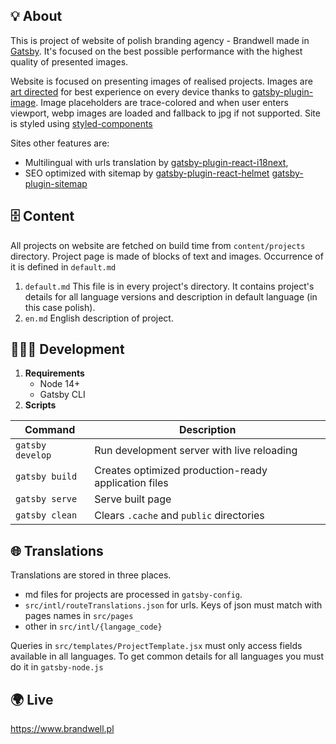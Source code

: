 ## 💡 About

This is project of website of polish branding agency - Brandwell made in [Gatsby](https://www.gatsbyjs.com). It's focused on the best possible performance with the highest quality of presented images.

Website is focused on presenting images of realised projects. Images are [art directed](https://www.google.com/url?sa=t&rct=j&q=&esrc=s&source=web&cd=&cad=rja&uact=8&ved=2ahUKEwiY7cyhnLXxAhXVCRAIHTSqBAMQFjALegQIBhAD&url=https%3A%2F%2Fdeveloper.mozilla.org%2Fen-US%2Fdocs%2FLearn%2FHTML%2FMultimedia_and_embedding%2FResponsive_images&usg=AOvVaw3Zm06JzHu3NvqVx0VJPofd) for best experience on every device thanks to [gatsby-plugin-image](https://www.gatsbyjs.com/plugins/gatsby-plugin-image).
Image placeholders are trace-colored and when user enters viewport, webp images are loaded and fallback to jpg if not supported.
Site is styled using [styled-components](https://styled-components.com)


Sites other features are:
- Multilingual with urls translation by [gatsby-plugin-react-i18next](https://www.gatsbyjs.com/plugins/gatsby-plugin-react-i18next/),
- SEO optimized with sitemap by [gatsby-plugin-react-helmet](https://www.gatsbyjs.com/plugins/gatsby-plugin-react-helmet/) [gatsby-plugin-sitemap](https://www.gatsbyjs.com/plugins/gatsby-plugin-sitemap/)

## 🗄 Content

All projects on website are fetched on build time from `content/projects` directory. Project page is made of blocks of text and images. Occurrence of it is defined in `default.md`
1. `default.md`
   This file is in every project's directory. 
   It contains project's details for all 
   language versions and description in default language (in this case polish).
2. `en.md` English description of project.

## 🧑🏼‍💻 Development

1. **Requirements**
    - Node 14+
    - Gatsby CLI
2. **Scripts**

| Command                    | Description                              |
| ------------------ | ----- |
| `gatsby develop`   | Run development server with live reloading   |
| `gatsby build`     | Creates optimized production-ready application files   |
| `gatsby serve`     | Serve built page     |
| `gatsby clean`     | Clears `.cache` and `public` directories    |

## 🌐 Translations

Translations are stored in three places.
- md files for projects are processed in `gatsby-config`. 
- `src/intl/routeTranslations.json` for urls. Keys of json must match with pages names in `src/pages`
- other in `src/intl/{langage_code}`

Queries in `src/templates/ProjectTemplate.jsx` must only access fields available in all languages. 
To get common details for all languages you must do it in `gatsby-node.js`

## 🌍 Live

https://www.brandwell.pl
